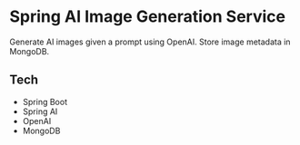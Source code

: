 # Spring AI Image Generation Service
Generate AI images given a prompt using OpenAI. Store image metadata in MongoDB.

## Tech
- Spring Boot
- Spring AI
- OpenAI
- MongoDB